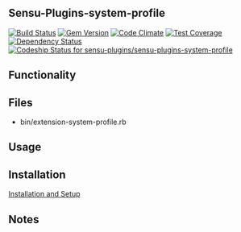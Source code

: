 ## Sensu-Plugins-system-profile

[![Build Status](https://travis-ci.org/sensu-plugins/sensu-plugins-system-profile.svg?branch=master)](https://travis-ci.org/sensu-plugins/sensu-plugins-system-profile)
[![Gem Version](https://badge.fury.io/rb/sensu-plugins-system-profile.svg)](http://badge.fury.io/rb/sensu-plugins-system-profile)
[![Code Climate](https://codeclimate.com/github/sensu-plugins/sensu-plugins-system-profile/badges/gpa.svg)](https://codeclimate.com/github/sensu-plugins/sensu-plugins-system-profile)
[![Test Coverage](https://codeclimate.com/github/sensu-plugins/sensu-plugins-system-profile/badges/coverage.svg)](https://codeclimate.com/github/sensu-plugins/sensu-plugins-system-profile)
[![Dependency Status](https://gemnasium.com/sensu-plugins/sensu-plugins-system-profile.svg)](https://gemnasium.com/sensu-plugins/sensu-plugins-system-profile)
[![Codeship Status for sensu-plugins/sensu-plugins-system-profile](https://codeship.com/projects/77af4f60-edba-0132-dfeb-1efd3f886df2/status?branch=master)](https://codeship.com/projects/84085)

## Functionality

## Files
 * bin/extension-system-profile.rb

## Usage

## Installation

[Installation and Setup](https://github.com/sensu-plugins/documentation/blob/master/user_docs/installation_instructions.md)

## Notes
